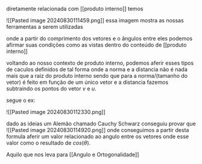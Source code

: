 diretamente relacionada com [[produto interno]]
temos

![[Pasted image 20240830111459.png]]
essa imagem mostra as nossas ferramentas a serem utilizadas


onde a partir do comprimento dos vetores e o ângulos entre eles podemos afirmar suas condições como as vistas dentro do conteúdo de [[produto interno]]

voltando ao nosso contexto de produto interno, podemos aferir esses tipos de caculos definidos de tal forma onde a norma e a distancia não é nada mais que a raiz do produto interno
sendo que  para a norma/(tamanho do vetor) é feito em função de um único vetor e a distancia fazemos subtraindo os pontos do vetor $v$ e $u$.

segue o ex:

![[Pasted image 20240830112330.png]]

dado as ideias um Alemão chamado Cauchy Schwarz conseguiu provar que 
![[Pasted image 20240830114920.png]]
onde conseguimos a partir desta formula aferir um valor relacionado ao angulo entre os vetores onde esse valor como o resultado de $cos(\theta)$.

Aquilo que nos leva para [[Angulo e Ortogonalidade]]


